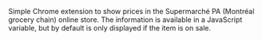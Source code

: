 Simple Chrome extension to show prices in the Supermarché PA (Montréal grocery chain) online store. The information is available in a JavaScript variable, but by default is only displayed if the item is on sale.
